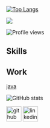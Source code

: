 
[![Top Langs](https://github-readme-stats.vercel.app/api/top-langs/?username=munish8448)](https://github.com/anuraghazra/github-readme-stats)

<p align="left">
  
   
   <img src=https://github.com/munish8448/munish8448/blob/main/_banner.gif>
</p>
  
<!---# Hi, I'm Munish Kumar --->


 
 ![Profile views](https://gpvc.arturio.dev/munish8448)


## Skills

## Work
[java](https://github.com/munish8448/learning_java)

  

![GitHub stats](https://github-readme-stats.vercel.app/api?username=munish8448&show_icons=true)  




[<img src='https://cdn.jsdelivr.net/npm/simple-icons@3.0.1/icons/github.svg' alt='github' height='40'>](https://github.com/munish8448)  [<img src='https://cdn.jsdelivr.net/npm/simple-icons@3.0.1/icons/linkedin.svg' alt='linkedin' height='40'>](https://www.linkedin.com/in/munish-kumar-8483401b4/)  






<!---
munish8448/munish8448 is a ✨ special ✨ repository because its `README.md` (this file) appears on your GitHub profile.
You can click the Preview link to take a look at your changes.


links
https://auto.creavite.co/discord-profile-banners
https://arturssmirnovs.github.io/github-profile-readme-generator/

--->


